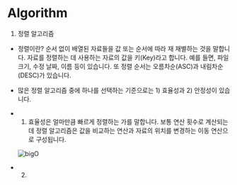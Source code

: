 # Algorithm

1. 정렬 알고리즘
 -  정렬이란? 순서 없이 배열된 자료들을 값 또는 순서에 따라 재 재별하는 것을 말합니다. 자료를 정렬하는 데 사용하는 자료의 값을 키(Key)라고 합니다. 예를 들면, 파일 크기, 수정 날짜, 이름 등이 있습니다. 또 정렬 순서는 오름차순(ASC)과 내림차순(DESC)가 있습니다.

 - 많은 정렬 알고리즘 중에 하나를 선택하는 기준으로는 1) 효율성과 2) 안정성이 있습니다. 
 - 1) 효율성은 얼마만큼 빠르게 정렬하는 가를 말합니다. 보통 연산 횟수로 계산되는데 정렬 알고리즘은 값을 비교하는 연산과 자료의 위치를 변경하는 이동 연산으로 구성됩니다.
 
     ![bigO](https://upload.wikimedia.org/wikipedia/commons/thumb/7/7e/Comparison_computational_complexity.svg/512px-Comparison_computational_complexity.svg.png)
 - 2) 
 
 
